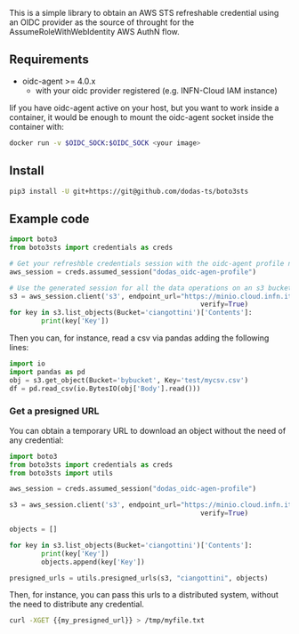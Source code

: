 This is a simple library to obtain an AWS STS refreshable credential using an OIDC provider as the source of throught for the AssumeRoleWithWebIdentity AWS AuthN flow.

## Requirements

- oidc-agent >= 4.0.x
  - with your oidc provider registered (e.g. INFN-Cloud IAM instance)

Iif you have oidc-agent active on your host, but you want to work inside a container, it would be enough to mount the oidc-agent socket inside the container with:

```bash
docker run -v $OIDC_SOCK:$OIDC_SOCK <your image>
```

## Install

```bash
pip3 install -U git+https://git@github.com/dodas-ts/boto3sts
```

## Example code

```python
import boto3
from boto3sts import credentials as creds

# Get your refreshble credentials session with the oidc-agent profile named e.g.: dodas_oidc-agen-profile
aws_session = creds.assumed_session("dodas_oidc-agen-profile")

# Use the generated session for all the data operations on an s3 bucket
s3 = aws_session.client('s3', endpoint_url="https://minio.cloud.infn.it/", config=boto3.session.Config(signature_version='s3v4'),
                                                verify=True)
for key in s3.list_objects(Bucket='ciangottini')['Contents']:
        print(key['Key'])
```

Then you can, for instance, read a csv via pandas adding the following lines:

```python
import io
import pandas as pd
obj = s3.get_object(Bucket='bybucket', Key='test/mycsv.csv')
df = pd.read_csv(io.BytesIO(obj['Body'].read()))
```

### Get a presigned URL

You can obtain a temporary URL to download an object without the need of any credential:

```python
import boto3
from boto3sts import credentials as creds
from boto3sts import utils

aws_session = creds.assumed_session("dodas_oidc-agen-profile")

s3 = aws_session.client('s3', endpoint_url="https://minio.cloud.infn.it/", config=boto3.session.Config(signature_version='s3v4'),
                                                verify=True)

objects = []

for key in s3.list_objects(Bucket='ciangottini')['Contents']:
        print(key['Key'])
        objects.append(key['Key'])

presigned_urls = utils.presigned_urls(s3, "ciangottini", objects)

```

Then, for instance, you can pass this urls to a distributed system, without the need to distribute any credential.

```bash
curl -XGET {{my_presigned_url}} > /tmp/myfile.txt
```